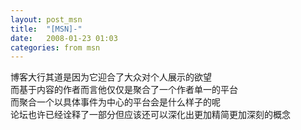 ```yaml
---
layout: post_msn
title:  "[MSN]-"
date:   2008-01-23 01:03
categories: from msn
---
```

博客大行其道是因为它迎合了大众对个人展示的欲望  
而基于内容的作者而言他仅仅是聚合了一个作者单一的平台  
而聚合一个以具体事件为中心的平台会是什么样子的呢  
论坛也许已经诠释了一部分但应该还可以深化出更加精简更加深刻的概念  